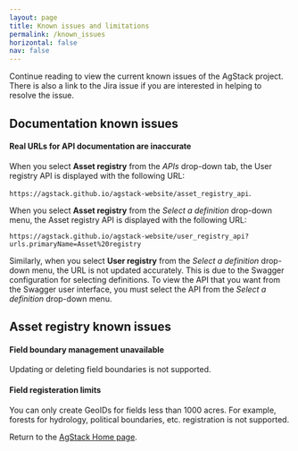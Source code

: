 ```yaml
---
layout: page
title: Known issues and limitations
permalink: /known_issues
horizontal: false
nav: false
---
```


Continue reading to view the current known issues of the AgStack project. There is also a link to the Jira issue if you are interested in helping to resolve the issue.

## Documentation known issues

#### Real URLs for API documentation are inaccurate 

When you select **Asset registry** from the _APIs_ drop-down tab, the User registry API is displayed with the following URL:

`https://agstack.github.io/agstack-website/asset_registry_api`. 

When you select **Asset registry** from the _Select a definition_ drop-down menu, the Asset registry API is displayed with the following URL:

`https://agstack.github.io/agstack-website/user_registry_api?urls.primaryName=Asset%20registry` 

Similarly, when you select **User registry** from the _Select a definition_ drop-down menu, the URL is not updated accurately. This is due to the Swagger configuration for selecting definitions. To view the API that you want from the Swagger user interface, you must select the API from the _Select a definition_ drop-down menu.

## Asset registry known issues

#### Field boundary management unavailable

Updating or deleting field boundaries is not supported.

#### Field registeration limits

You can only create GeoIDs for fields less than 1000 acres. For example, forests for hydrology, political boundaries, etc. registration is not supported.

Return to the [AgStack Home page](https://agstack.github.io/agstack-website/).
